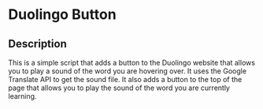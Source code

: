 # Duolingo Button
## Description
This is a simple script that adds a button to the Duolingo website that allows you to play a sound of the word you are hovering over. It uses the Google Translate API to get the sound file. It also adds a button to the top of the page that allows you to play the sound of the word you are currently learning.
